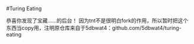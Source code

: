 #Turing Eating

恭喜你发现了宝藏……的后台！
因为tnt不是很明白fork的作用，所以暂时把这个东西当copy用，注明原仓库来自于5dbwat4：github.com/5dbwat4/turing-eating

